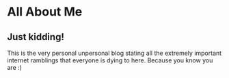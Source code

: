 # All About Me

## Just kidding!

This is the very personal unpersonal blog stating all the extremely important internet ramblings that everyone is dying to here. Because you know you are :)